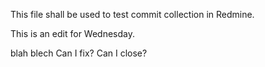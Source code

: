 This file shall be used to test commit collection in Redmine.

This is an edit for Wednesday.



blah
blech
Can I fix?
Can I close?

